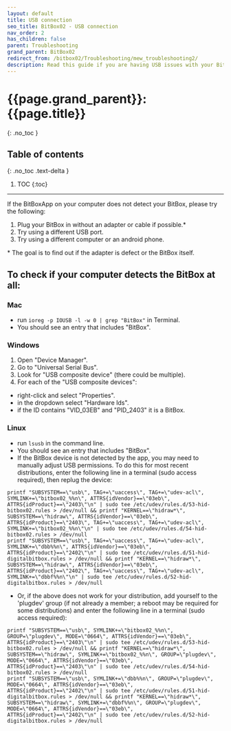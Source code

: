```yaml
---
layout: default
title: USB connection
seo_title: BitBox02 - USB connection
nav_order: 2
has_children: false
parent: Troubleshooting
grand_parent: BitBox02
redirect_from: /bitbox02/Troubleshooting/mew_troubleshooting2/
description: Read this guide if you are having USB issues with your BitBox02.
---
```


# {{page.grand_parent}}: {{page.title}}
{: .no_toc }

## Table of contents
{: .no_toc .text-delta }

1. TOC
{:toc}

---

If the BitBoxApp on your computer does not detect your BitBox, please try the following:
1. Plug your BitBox in without an adapter or cable if possible.*
2. Try using a different USB port.
3. Try using a different computer or an android phone.

\* The goal is to find out if the adapter is defect or the BitBox itself.

## To check if your computer detects the BitBox at all:

### Mac
- run `ioreg -p IOUSB -l -w 0 | grep "BitBox"` in Terminal.
- You should see an entry that includes "BitBox".

### Windows
1. Open "Device Manager".
2. Go to "Universal Serial Bus".
3. Look for "USB composite device" (there could be multiple).
4. For each of the "USB composite devices":
- right-click and select "Properties".
- in the dropdown select "Hardware Ids".
- if the ID contains "VID_03EB" and "PID_2403" it is a BitBox.

### Linux
- run `lsusb` in the command line.
- You should see an entry that includes "BitBox".
- If the BitBox device is not detected by the app, you may need to manually adjust USB permissions. To do this for most recent distributions, enter the following line in a terminal (sudo access required), then replug the device:
```
printf "SUBSYSTEM==\"usb\", TAG+=\"uaccess\", TAG+=\"udev-acl\", SYMLINK+=\"bitbox02_%%n\", ATTRS{idVendor}==\"03eb\", ATTRS{idProduct}==\"2403\"\n" | sudo tee /etc/udev/rules.d/53-hid-bitbox02.rules > /dev/null && printf "KERNEL==\"hidraw*\", SUBSYSTEM==\"hidraw\", ATTRS{idVendor}==\"03eb\", ATTRS{idProduct}==\"2403\", TAG+=\"uaccess\", TAG+=\"udev-acl\", SYMLINK+=\"bitbox02_%%n\"\n" | sudo tee /etc/udev/rules.d/54-hid-bitbox02.rules > /dev/null
printf "SUBSYSTEM==\"usb\", TAG+=\"uaccess\", TAG+=\"udev-acl\", SYMLINK+=\"dbb%%n\", ATTRS{idVendor}==\"03eb\", ATTRS{idProduct}==\"2402\"\n" | sudo tee /etc/udev/rules.d/51-hid-digitalbitbox.rules > /dev/null && printf "KERNEL==\"hidraw*\", SUBSYSTEM==\"hidraw\", ATTRS{idVendor}==\"03eb\", ATTRS{idProduct}==\"2402\", TAG+=\"uaccess\", TAG+=\"udev-acl\", SYMLINK+=\"dbbf%%n\"\n" | sudo tee /etc/udev/rules.d/52-hid-digitalbitbox.rules > /dev/null
```

- Or, if the above does not work for your distribution, add yourself to the 'plugdev' group (if not already a member; a reboot may be required for some distributions) and enter the following line in a terminal (sudo access required):
```
printf "SUBSYSTEM==\"usb\", SYMLINK+=\"bitbox02_%%n\", GROUP=\"plugdev\", MODE=\"0664\", ATTRS{idVendor}==\"03eb\", ATTRS{idProduct}==\"2403\"\n" | sudo tee /etc/udev/rules.d/53-hid-bitbox02.rules > /dev/null && printf "KERNEL==\"hidraw*\", SUBSYSTEM==\"hidraw\", SYMLINK+=\"bitbox02_%%n\", GROUP=\"plugdev\", MODE=\"0664\", ATTRS{idVendor}==\"03eb\", ATTRS{idProduct}==\"2403\"\n" | sudo tee /etc/udev/rules.d/54-hid-bitbox02.rules > /dev/null
printf "SUBSYSTEM==\"usb\", SYMLINK+=\"dbb%%n\", GROUP=\"plugdev\", MODE=\"0664\", ATTRS{idVendor}==\"03eb\", ATTRS{idProduct}==\"2402\"\n" | sudo tee /etc/udev/rules.d/51-hid-digitalbitbox.rules > /dev/null && printf "KERNEL==\"hidraw*\", SUBSYSTEM==\"hidraw\", SYMLINK+=\"dbbf%%n\", GROUP=\"plugdev\", MODE=\"0664\", ATTRS{idVendor}==\"03eb\", ATTRS{idProduct}==\"2402\"\n" | sudo tee /etc/udev/rules.d/52-hid-digitalbitbox.rules > /dev/null
```
